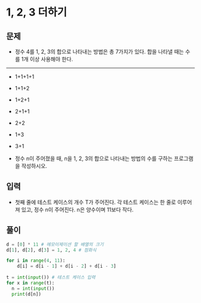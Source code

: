# 1, 2, 3 더하기

## 문제
- 정수 4를 1, 2, 3의 합으로 나타내는 방법은 총 7가지가 있다. 합을 나타낼 때는 수를 1개 이상 사용해야 한다.
--------
- 1+1+1+1
- 1+1+2
- 1+2+1
- 2+1+1
- 2+2
- 1+3
- 3+1

- 정수 n이 주어졌을 때, n을 1, 2, 3의 합으로 나타내는 방법의 수를 구하는 프로그램을 작성하시오.

## 입력
- 첫째 줄에 테스트 케이스의 개수 T가 주어진다. 각 테스트 케이스는 한 줄로 이루어져 있고, 정수 n이 주어진다. n은 양수이며 11보다 작다.

## 풀이
``` Python
d = [0] * 11 # 메모이제이션 할 배열의 크기
d[1], d[2], d[3] = 1, 2, 4 # 점화식 

for i in range(4, 11):
    d[i] = d[i - 1] + d[i - 2] + d[i - 3]
    
t = int(input()) # 테스트 케이스 입력
for x in range(t):
  n = int(input()) 
  print(d[n])

```
